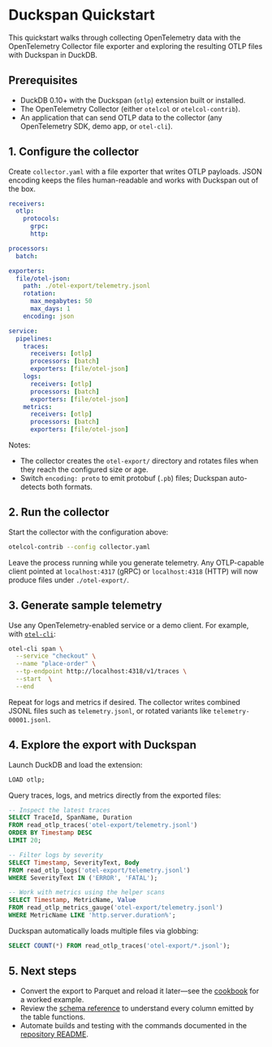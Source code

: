 # Duckspan Quickstart

This quickstart walks through collecting OpenTelemetry data with the OpenTelemetry Collector file exporter and exploring the resulting OTLP files with Duckspan in DuckDB.

## Prerequisites

- DuckDB 0.10+ with the Duckspan (`otlp`) extension built or installed.
- The OpenTelemetry Collector (either `otelcol` or `otelcol-contrib`).
- An application that can send OTLP data to the collector (any OpenTelemetry SDK, demo app, or `otel-cli`).

## 1. Configure the collector

Create `collector.yaml` with a file exporter that writes OTLP payloads. JSON encoding keeps the files human-readable and works with Duckspan out of the box.

```yaml
receivers:
  otlp:
    protocols:
      grpc:
      http:

processors:
  batch:

exporters:
  file/otel-json:
    path: ./otel-export/telemetry.jsonl
    rotation:
      max_megabytes: 50
      max_days: 1
    encoding: json

service:
  pipelines:
    traces:
      receivers: [otlp]
      processors: [batch]
      exporters: [file/otel-json]
    logs:
      receivers: [otlp]
      processors: [batch]
      exporters: [file/otel-json]
    metrics:
      receivers: [otlp]
      processors: [batch]
      exporters: [file/otel-json]
```

Notes:
- The collector creates the `otel-export/` directory and rotates files when they reach the configured size or age.
- Switch `encoding: proto` to emit protobuf (`.pb`) files; Duckspan auto-detects both formats.

## 2. Run the collector

Start the collector with the configuration above:

```bash
otelcol-contrib --config collector.yaml
```

Leave the process running while you generate telemetry. Any OTLP-capable client pointed at `localhost:4317` (gRPC) or `localhost:4318` (HTTP) will now produce files under `./otel-export/`.

## 3. Generate sample telemetry

Use any OpenTelemetry-enabled service or a demo client. For example, with [`otel-cli`](https://github.com/equinix-labs/otel-cli):

```bash
otel-cli span \
  --service "checkout" \
  --name "place-order" \
  --tp-endpoint http://localhost:4318/v1/traces \
  --start  \
  --end
```

Repeat for logs and metrics if desired. The collector writes combined JSONL files such as `telemetry.jsonl`, or rotated variants like `telemetry-00001.jsonl`.

## 4. Explore the export with Duckspan

Launch DuckDB and load the extension:

```sql
LOAD otlp;
```

Query traces, logs, and metrics directly from the exported files:

```sql
-- Inspect the latest traces
SELECT TraceId, SpanName, Duration
FROM read_otlp_traces('otel-export/telemetry.jsonl')
ORDER BY Timestamp DESC
LIMIT 20;

-- Filter logs by severity
SELECT Timestamp, SeverityText, Body
FROM read_otlp_logs('otel-export/telemetry.jsonl')
WHERE SeverityText IN ('ERROR', 'FATAL');

-- Work with metrics using the helper scans
SELECT Timestamp, MetricName, Value
FROM read_otlp_metrics_gauge('otel-export/telemetry.jsonl')
WHERE MetricName LIKE 'http.server.duration%';
```

Duckspan automatically loads multiple files via globbing:

```sql
SELECT COUNT(*) FROM read_otlp_traces('otel-export/*.jsonl');
```

## 5. Next steps

- Convert the export to Parquet and reload it later—see the [cookbook](../guides/cookbook.md#export-telemetry-to-parquet-and-read-it-back) for a worked example.
- Review the [schema reference](../reference/schemas.md) to understand every column emitted by the table functions.
- Automate builds and testing with the commands documented in the [repository README](../../README.md).
